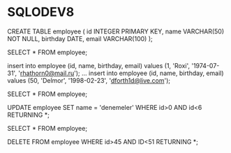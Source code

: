 # SQLODEV8

CREATE TABLE employee (
	id INTEGER PRIMARY KEY,
	name VARCHAR(50) NOT NULL,
	birthday DATE,
	email VARCHAR(100)
);

SELECT * FROM employee;

insert into employee (id, name, birthday, email) values (1, 'Roxi', '1974-07-31', 'rhathorn0@mail.ru');
...
insert into employee (id, name, birthday, email) values (50, 'Delmor', '1998-02-23', 'dforth1d@live.com');

SELECT * FROM employee;

UPDATE employee
SET name = 'denemeler'
WHERE id>0 AND id<6
RETURNING *;

SELECT * FROM employee;

DELETE FROM employee
WHERE id>45 AND ID<51
RETURNING *;
